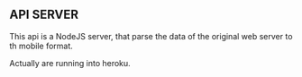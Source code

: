 ## API SERVER

This api is a NodeJS server, that parse the data of the original web server to th mobile format.

Actually are running into heroku.
